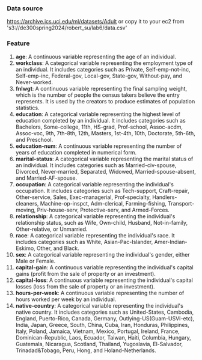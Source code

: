 ### Data source

https://archive.ics.uci.edu/ml/datasets/Adult or copy it to your ec2 from 's3://de300spring2024/robert_su/lab6/data.csv'

### Feature

1. **age**: A continuous variable representing the age of an individual.
2. **workclass**: A categorical variable representing the employment type of an individual. It includes categories such as Private, Self-emp-not-inc, Self-emp-inc, Federal-gov, Local-gov, State-gov, Without-pay, and Never-worked.
3. **fnlwgt**: A continuous variable representing the final sampling weight, which is the number of people the census takers believe the entry represents. It is used by the creators to produce estimates of population statistics.
4. **education**: A categorical variable representing the highest level of education completed by an individual. It includes categories such as Bachelors, Some-college, 11th, HS-grad, Prof-school, Assoc-acdm, Assoc-voc, 9th, 7th-8th, 12th, Masters, 1st-4th, 10th, Doctorate, 5th-6th, and Preschool.
5. **education-num**: A continuous variable representing the number of years of education completed in numerical form.
6. **marital-status**: A categorical variable representing the marital status of an individual. It includes categories such as Married-civ-spouse, Divorced, Never-married, Separated, Widowed, Married-spouse-absent, and Married-AF-spouse.
7. **occupation**: A categorical variable representing the individual's occupation. It includes categories such as Tech-support, Craft-repair, Other-service, Sales, Exec-managerial, Prof-specialty, Handlers-cleaners, Machine-op-inspct, Adm-clerical, Farming-fishing, Transport-moving, Priv-house-serv, Protective-serv, and Armed-Forces.
8. **relationship**: A categorical variable representing the individual's relationship status, such as Wife, Own-child, Husband, Not-in-family, Other-relative, or Unmarried.
9. **race**: A categorical variable representing the individual's race. It includes categories such as White, Asian-Pac-Islander, Amer-Indian-Eskimo, Other, and Black.
10. **sex**: A categorical variable representing the individual's gender, either Male or Female.
11. **capital-gain**: A continuous variable representing the individual's capital gains (profit from the sale of property or an investment).
12. **capital-loss**: A continuous variable representing the individual's capital losses (loss from the sale of property or an investment).
13. **hours-per-week**: A continuous variable representing the number of hours worked per week by an individual.
14. **native-country**: A categorical variable representing the individual's native country. It includes categories such as United-States, Cambodia, England, Puerto-Rico, Canada, Germany, Outlying-US(Guam-USVI-etc), India, Japan, Greece, South, China, Cuba, Iran, Honduras, Philippines, Italy, Poland, Jamaica, Vietnam, Mexico, Portugal, Ireland, France, Dominican-Republic, Laos, Ecuador, Taiwan, Haiti, Columbia, Hungary, Guatemala, Nicaragua, Scotland, Thailand, Yugoslavia, El-Salvador, Trinadad&Tobago, Peru, Hong, and Holand-Netherlands.

